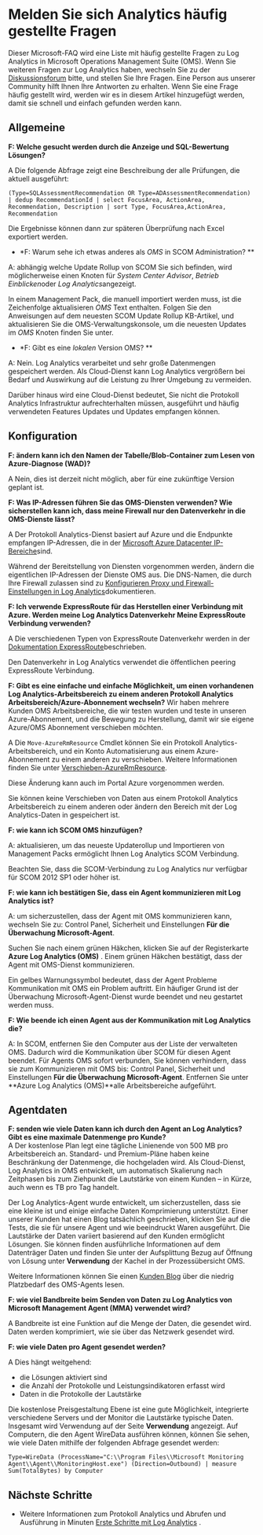 <properties
    pageTitle="Melden Sie sich Analytics häufig gestellte Fragen zu | Microsoft Azure"
    description="Antworten auf häufig gestellte Fragen zu den Log Analytics-Dienst."
    services="log-analytics"
    documentationCenter=""
    authors="bandersmsft"
    manager="jwhit"
    editor=""/>

<tags
    ms.service="log-analytics"
    ms.workload="na"
    ms.tgt_pltfrm="na"
    ms.devlang="na"
    ms.topic="article"
    ms.date="10/10/2016"
    ms.author="banders"/>

# <a name="log-analytics-faq"></a>Melden Sie sich Analytics häufig gestellte Fragen

Dieser Microsoft-FAQ wird eine Liste mit häufig gestellte Fragen zu Log Analytics in Microsoft Operations Management Suite (OMS). Wenn Sie weiteren Fragen zur Log Analytics haben, wechseln Sie zu der [Diskussionsforum](https://social.msdn.microsoft.com/Forums/azure/home?forum=opinsights) bitte, und stellen Sie Ihre Fragen. Eine Person aus unserer Community hilft Ihnen Ihre Antworten zu erhalten. Wenn Sie eine Frage häufig gestellt wird, werden wir es in diesem Artikel hinzugefügt werden, damit sie schnell und einfach gefunden werden kann.

## <a name="general"></a>Allgemeine

**F: Welche gesucht werden durch die Anzeige und SQL-Bewertung Lösungen?**

A Die folgende Abfrage zeigt eine Beschreibung der alle Prüfungen, die aktuell ausgeführt:

```
(Type=SQLAssessmentRecommendation OR Type=ADAssessmentRecommendation) | dedup RecommendationId | select FocusArea, ActionArea, Recommendation, Description | sort Type, FocusArea,ActionArea, Recommendation
```

Die Ergebnisse können dann zur späteren Überprüfung nach Excel exportiert werden.

* *F: Warum sehe ich etwas anderes als *OMS* in SCOM Administration? **

A: abhängig welche Update Rollup von SCOM Sie sich befinden, wird möglicherweise einen Knoten für *System Center Advisor*, *Betrieb Einblicken*oder *Log Analytics*angezeigt.

In einem Management Pack, die manuell importiert werden muss, ist die Zeichenfolge aktualisieren *OMS* Text enthalten. Folgen Sie den Anweisungen auf dem neuesten SCOM Update Rollup KB-Artikel, und aktualisieren Sie die OMS-Verwaltungskonsole, um die neuesten Updates im *OMS* Knoten finden Sie unter.

* *F: Gibt es eine *lokalen* Version OMS? **

A: Nein. Log Analytics verarbeitet und sehr große Datenmengen gespeichert werden. Als Cloud-Dienst kann Log Analytics vergrößern bei Bedarf und Auswirkung auf die Leistung zu Ihrer Umgebung zu vermeiden.

Darüber hinaus wird eine Cloud-Dienst bedeutet, Sie nicht die Protokoll Analytics Infrastruktur aufrechterhalten müssen, ausgeführt und häufig verwendeten Features Updates und Updates empfangen können.

## <a name="configuration"></a>Konfiguration
**F: ändern kann ich den Namen der Tabelle/Blob-Container zum Lesen von Azure-Diagnose (WAD)?**  

A  Nein, dies ist derzeit nicht möglich, aber für eine zukünftige Version geplant ist.

**F: Was IP-Adressen führen Sie das OMS-Diensten verwenden? Wie sicherstellen kann ich, dass meine Firewall nur den Datenverkehr in die OMS-Dienste lässt?**  

A Der Protokoll Analytics-Dienst basiert auf Azure und die Endpunkte empfangen IP-Adressen, die in der [Microsoft Azure Datacenter IP-Bereiche](http://www.microsoft.com/download/details.aspx?id=41653)sind.

Während der Bereitstellung von Diensten vorgenommen werden, ändern die eigentlichen IP-Adressen der Dienste OMS aus. Die DNS-Namen, die durch Ihre Firewall zulassen sind zu [Konfigurieren Proxy und Firewall-Einstellungen in Log Analytics](log-analytics-proxy-firewall.md)dokumentieren.

**F: Ich verwende ExpressRoute für das Herstellen einer Verbindung mit Azure. Werden meine Log Analytics Datenverkehr Meine ExpressRoute Verbindung verwenden?**  

A Die verschiedenen Typen von ExpressRoute Datenverkehr werden in der [Dokumentation ExpressRoute](./expressroute/expressroute-faqs.md#supported-services)beschrieben.

Den Datenverkehr in Log Analytics verwendet die öffentlichen peering ExpressRoute Verbindung.

**F: Gibt es eine einfache und einfache Möglichkeit, um einen vorhandenen Log Analytics-Arbeitsbereich zu einem anderen Protokoll Analytics Arbeitsbereich/Azure-Abonnement wechseln?**  Wir haben mehrere Kunden OMS Arbeitsbereiche, die wir testen wurden und teste in unseren Azure-Abonnement, und die Bewegung zu Herstellung, damit wir sie eigene Azure/OMS Abonnement verschieben möchten.  

A Die `Move-AzureRmResource` Cmdlet können Sie ein Protokoll Analytics-Arbeitsbereich, und ein Konto Automatisierung aus einem Azure-Abonnement zu einem anderen zu verschieben. Weitere Informationen finden Sie unter [Verschieben-AzureRmResource](http://msdn.microsoft.com/library/mt652516.aspx).

Diese Änderung kann auch im Portal Azure vorgenommen werden.

Sie können keine Verschieben von Daten aus einem Protokoll Analytics Arbeitsbereich zu einem anderen oder ändern den Bereich mit der Log Analytics-Daten in gespeichert ist.

**F: wie kann ich SCOM OMS hinzufügen?**

A: aktualisieren, um das neueste Updaterollup und Importieren von Management Packs ermöglicht Ihnen Log Analytics SCOM Verbindung.

Beachten Sie, dass die SCOM-Verbindung zu Log Analytics nur verfügbar für SCOM 2012 SP1 oder höher ist.

**F: wie kann ich bestätigen Sie, dass ein Agent kommunizieren mit Log Analytics ist?**

A: um sicherzustellen, dass der Agent mit OMS kommunizieren kann, wechseln Sie zu: Control Panel, Sicherheit und Einstellungen **Für die Überwachung Microsoft-Agent**.

Suchen Sie nach einem grünen Häkchen, klicken Sie auf der Registerkarte **Azure Log Analytics (OMS)** . Einem grünen Häkchen bestätigt, dass der Agent mit OMS-Dienst kommunizieren.

Ein gelbes Warnungssymbol bedeutet, dass der Agent Probleme Kommunikation mit OMS ein Problem auftritt. Ein häufiger Grund ist der Überwachung Microsoft-Agent-Dienst wurde beendet und neu gestartet werden muss.

**F: Wie beende ich einen Agent aus der Kommunikation mit Log Analytics die?**

A: In SCOM, entfernen Sie den Computer aus der Liste der verwalteten OMS. Dadurch wird die Kommunikation über SCOM für diesen Agent beendet. Für Agents OMS sofort verbunden, Sie können verhindern, dass sie zum Kommunizieren mit OMS bis: Control Panel, Sicherheit und Einstellungen **Für die Überwachung Microsoft-Agent**.
Entfernen Sie unter **Azure Log Analytics (OMS)**alle Arbeitsbereiche aufgeführt.

## <a name="agent-data"></a>Agentdaten

**F: senden wie viele Daten kann ich durch den Agent an Log Analytics? Gibt es eine maximale Datenmenge pro Kunde?**  
A Der kostenlose Plan legt eine tägliche Linienende von 500 MB pro Arbeitsbereich an. Standard- und Premium-Pläne haben keine Beschränkung der Datenmenge, die hochgeladen wird. Als Cloud-Dienst, Log Analytics in OMS entwickelt, um automatisch Skalierung nach Zeitphasen bis zum Ziehpunkt die Lautstärke von einem Kunden – in Kürze, auch wenn es TB pro Tag handelt.

Der Log Analytics-Agent wurde entwickelt, um sicherzustellen, dass sie eine kleine ist und einige einfache Daten Komprimierung unterstützt. Einer unserer Kunden hat einen Blog tatsächlich geschrieben, klicken Sie auf die Tests, die sie für unsere Agent und wie beeindruckt Waren ausgeführt. Die Lautstärke der Daten variiert basierend auf den Kunden ermöglicht Lösungen. Sie können finden ausführliche Informationen auf dem Datenträger Daten und finden Sie unter der Aufsplittung Bezug auf Öffnung von Lösung unter **Verwendung** der Kachel in der Prozessübersicht OMS.

Weitere Informationen können Sie einen [Kunden Blog](http://thoughtsonopsmgr.blogspot.com/2015/09/one-small-footprint-for-server-one.html) über die niedrig Platzbedarf des OMS-Agents lesen.

**F: wie viel Bandbreite beim Senden von Daten zu Log Analytics von Microsoft Management Agent (MMA) verwendet wird?**

A Bandbreite ist eine Funktion auf die Menge der Daten, die gesendet wird. Daten werden komprimiert, wie sie über das Netzwerk gesendet wird.

**F: wie viele Daten pro Agent gesendet werden?**

A Dies hängt weitgehend:

- die Lösungen aktiviert sind
- die Anzahl der Protokolle und Leistungsindikatoren erfasst wird
- Daten in die Protokolle der Lautstärke

Die kostenlose Preisgestaltung Ebene ist eine gute Möglichkeit, integrierte verschiedene Servers und der Monitor die Lautstärke typische Daten. Insgesamt wird Verwendung auf der Seite **Verwendung** angezeigt.
Auf Computern, die den Agent WireData ausführen können, können Sie sehen, wie viele Daten mithilfe der folgenden Abfrage gesendet werden:

```
Type=WireData (ProcessName="C:\\Program Files\\Microsoft Monitoring Agent\\Agent\\MonitoringHost.exe") (Direction=Outbound) | measure Sum(TotalBytes) by Computer
```



## <a name="next-steps"></a>Nächste Schritte

- Weitere Informationen zum Protokoll Analytics und Abrufen und Ausführung in Minuten [Erste Schritte mit Log Analytics](log-analytics-get-started.md) .
